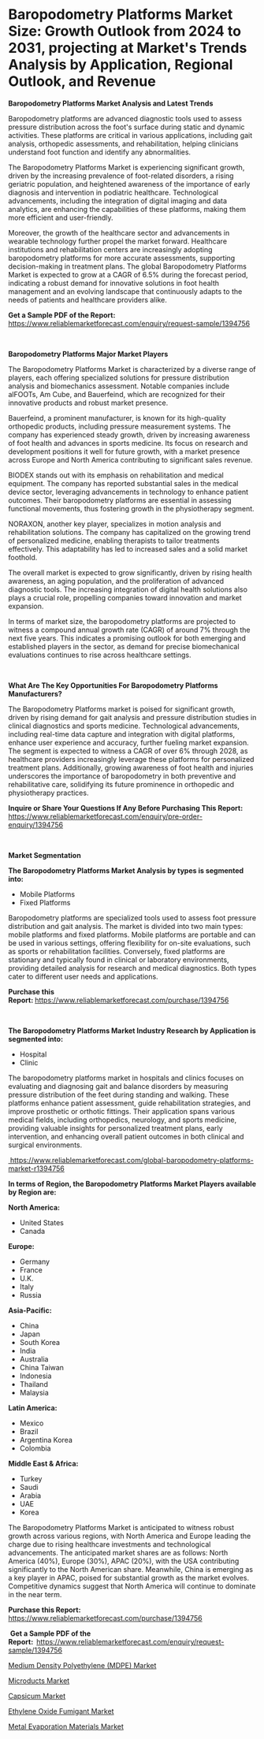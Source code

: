 <p><h1>Baropodometry Platforms Market Size: Growth Outlook from 2024 to 2031, projecting at Market's Trends Analysis by Application, Regional Outlook, and Revenue</h1></p><p><strong>Baropodometry Platforms Market Analysis and Latest Trends</strong></p>
<p><p>Baropodometry platforms are advanced diagnostic tools used to assess pressure distribution across the foot's surface during static and dynamic activities. These platforms are critical in various applications, including gait analysis, orthopedic assessments, and rehabilitation, helping clinicians understand foot function and identify any abnormalities.</p><p>The Baropodometry Platforms Market is experiencing significant growth, driven by the increasing prevalence of foot-related disorders, a rising geriatric population, and heightened awareness of the importance of early diagnosis and intervention in podiatric healthcare. Technological advancements, including the integration of digital imaging and data analytics, are enhancing the capabilities of these platforms, making them more efficient and user-friendly.</p><p>Moreover, the growth of the healthcare sector and advancements in wearable technology further propel the market forward. Healthcare institutions and rehabilitation centers are increasingly adopting baropodometry platforms for more accurate assessments, supporting decision-making in treatment plans. The global Baropodometry Platforms Market is expected to grow at a CAGR of 6.5% during the forecast period, indicating a robust demand for innovative solutions in foot health management and an evolving landscape that continuously adapts to the needs of patients and healthcare providers alike.</p></p>
<p><strong>Get a Sample PDF of the Report:&nbsp;</strong> <a href="https://www.reliablemarketforecast.com/enquiry/request-sample/1394756">https://www.reliablemarketforecast.com/enquiry/request-sample/1394756</a></p>
<p>&nbsp;</p>
<p><strong>Baropodometry Platforms Major Market Players</strong></p>
<p><p>The Baropodometry Platforms Market is characterized by a diverse range of players, each offering specialized solutions for pressure distribution analysis and biomechanics assessment. Notable companies include alFOOTs, Am Cube, and Bauerfeind, which are recognized for their innovative products and robust market presence.</p><p>Bauerfeind, a prominent manufacturer, is known for its high-quality orthopedic products, including pressure measurement systems. The company has experienced steady growth, driven by increasing awareness of foot health and advances in sports medicine. Its focus on research and development positions it well for future growth, with a market presence across Europe and North America contributing to significant sales revenue.</p><p>BIODEX stands out with its emphasis on rehabilitation and medical equipment. The company has reported substantial sales in the medical device sector, leveraging advancements in technology to enhance patient outcomes. Their baropodometry platforms are essential in assessing functional movements, thus fostering growth in the physiotherapy segment.</p><p>NORAXON, another key player, specializes in motion analysis and rehabilitation solutions. The company has capitalized on the growing trend of personalized medicine, enabling therapists to tailor treatments effectively. This adaptability has led to increased sales and a solid market foothold.</p><p>The overall market is expected to grow significantly, driven by rising health awareness, an aging population, and the proliferation of advanced diagnostic tools. The increasing integration of digital health solutions also plays a crucial role, propelling companies toward innovation and market expansion.</p><p>In terms of market size, the baropodometry platforms are projected to witness a compound annual growth rate (CAGR) of around 7% through the next five years. This indicates a promising outlook for both emerging and established players in the sector, as demand for precise biomechanical evaluations continues to rise across healthcare settings.</p></p>
<p>&nbsp;</p>
<p><strong>What Are The Key Opportunities For Baropodometry Platforms Manufacturers?</strong></p>
<p><p>The Baropodometry Platforms market is poised for significant growth, driven by rising demand for gait analysis and pressure distribution studies in clinical diagnostics and sports medicine. Technological advancements, including real-time data capture and integration with digital platforms, enhance user experience and accuracy, further fueling market expansion. The segment is expected to witness a CAGR of over 6% through 2028, as healthcare providers increasingly leverage these platforms for personalized treatment plans. Additionally, growing awareness of foot health and injuries underscores the importance of baropodometry in both preventive and rehabilitative care, solidifying its future prominence in orthopedic and physiotherapy practices.</p></p>
<p><strong>Inquire or Share Your Questions If Any Before Purchasing This Report:</strong> <a href="https://www.reliablemarketforecast.com/enquiry/pre-order-enquiry/1394756">https://www.reliablemarketforecast.com/enquiry/pre-order-enquiry/1394756</a></p>
<p>&nbsp;</p>
<p><strong>Market Segmentation</strong></p>
<p><strong>The Baropodometry Platforms Market Analysis by types is segmented into:</strong></p>
<p><ul><li>Mobile Platforms</li><li>Fixed Platforms</li></ul></p>
<p><p>Baropodometry platforms are specialized tools used to assess foot pressure distribution and gait analysis. The market is divided into two main types: mobile platforms and fixed platforms. Mobile platforms are portable and can be used in various settings, offering flexibility for on-site evaluations, such as sports or rehabilitation facilities. Conversely, fixed platforms are stationary and typically found in clinical or laboratory environments, providing detailed analysis for research and medical diagnostics. Both types cater to different user needs and applications.</p></p>
<p><strong>Purchase this Report:&nbsp;</strong><a href="https://www.reliablemarketforecast.com/purchase/1394756">https://www.reliablemarketforecast.com/purchase/1394756</a></p>
<p>&nbsp;</p>
<p><strong>The Baropodometry Platforms Market Industry Research by Application is segmented into:</strong></p>
<p><ul><li>Hospital</li><li>Clinic</li></ul></p>
<p><p>The baropodometry platforms market in hospitals and clinics focuses on evaluating and diagnosing gait and balance disorders by measuring pressure distribution of the feet during standing and walking. These platforms enhance patient assessment, guide rehabilitation strategies, and improve prosthetic or orthotic fittings. Their application spans various medical fields, including orthopedics, neurology, and sports medicine, providing valuable insights for personalized treatment plans, early intervention, and enhancing overall patient outcomes in both clinical and surgical environments.</p></p>
<p><a href="https://www.reliablemarketforecast.com/global-baropodometry-platforms-market-r1394756">&nbsp;https://www.reliablemarketforecast.com/global-baropodometry-platforms-market-r1394756</a></p>
<p><strong>In terms of Region, the Baropodometry Platforms Market Players available by Region are:</strong></p>
<p>
    <p> <strong> North America: </strong>
        <ul>
            <li>United States</li>
            <li>Canada</li>
        </ul>
        </p> 
    <p> <strong> Europe: </strong>
        <ul>
            <li>Germany</li>
            <li>France</li>
            <li>U.K.</li>
            <li>Italy</li>
            <li>Russia</li>
        </ul>
        </p> 
    <p> <strong> Asia-Pacific: </strong>
        <ul>
            <li>China</li>
            <li>Japan</li>
            <li>South Korea</li>
            <li>India</li>
            <li>Australia</li>
            <li>China Taiwan</li>
            <li>Indonesia</li>
            <li>Thailand</li>
            <li>Malaysia</li>
        </ul>
        </p> 
    <p> <strong> Latin America: </strong>
        <ul>
            <li>Mexico</li>
            <li>Brazil</li>
            <li>Argentina Korea</li>
            <li>Colombia</li>
        </ul>
        </p> 
    <p> <strong> Middle East & Africa: </strong>
        <ul>
            <li>Turkey</li>
            <li>Saudi</li>
            <li>Arabia</li>
            <li>UAE</li>
            <li>Korea</li>
        </ul>
    </p>
    </p>
<p><p>The Baropodometry Platforms Market is anticipated to witness robust growth across various regions, with North America and Europe leading the charge due to rising healthcare investments and technological advancements. The anticipated market shares are as follows: North America (40%), Europe (30%), APAC (20%), with the USA contributing significantly to the North American share. Meanwhile, China is emerging as a key player in APAC, poised for substantial growth as the market evolves. Competitive dynamics suggest that North America will continue to dominate in the near term.</p></p>
<p><strong>Purchase this Report: </strong><a href="https://www.reliablemarketforecast.com/purchase/1394756">https://www.reliablemarketforecast.com/purchase/1394756</a></p>
<p>&nbsp;<strong>Get a Sample PDF of the Report:&nbsp;&nbsp;</strong><a href="https://www.reliablemarketforecast.com/enquiry/request-sample/1394756">https://www.reliablemarketforecast.com/enquiry/request-sample/1394756</a></p>
<p><strong></strong></p>
<p><p><a href="https://github.com/GroverBarry/Market-Research-Report-List-7/blob/main/medium-density-polyethylene-mdpe-market.md">Medium Density Polyethylene (MDPE) Market</a></p><p><a href="https://www.linkedin.com/pulse/driving-factors-behind-microducts-market-trends-applications-igadc?trackingId=7r0T2IrGRV6Jc8hUXg8dyg%3D%3D">Microducts Market</a></p><p><a href="https://www.linkedin.com/pulse/capsicum-industry-forecast-market-shifts-strategic-imperatives-1kdkf?trackingId=8zQMgmzvRYaWzm39V5FlZg%3D%3D">Capsicum Market</a></p><p><a href="https://issuu.com/reportprime-2/docs/ethylene-oxide-fumigant-market-size_d8f9fce0b858a4">Ethylene Oxide Fumigant Market</a></p><p><a href="https://issuu.com/reportprime-2/docs/metal-evaporation-materials-market-_65c60760386f5e">Metal Evaporation Materials Market</a></p></p>